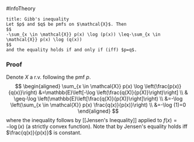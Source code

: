 #InfoTheory 
```ad-theorem
title: Gibb's inequality
Let $p$ and $q$ be pmfs on $\mathcal{X}$. Then
$$
-\sum_{x \in \mathcal{X}} p(x) \log (p(x)) \leq-\sum_{x \in \mathcal{X}} p(x) \log (q(x))
$$
and the equality holds if and only if (iff) $p=q$.
```
### Proof
Denote $X$ a r.v. following the pmf $p$.
$$
\begin{aligned}
\sum_{x \in \mathcal{X}} p(x) \log \left(\frac{p(x)}{q(x)}\right) &=\mathbb{E}\left[-\log \left(\frac{q(X)}{p(X)}\right)\right] \\
& \geq-\log \left(\mathbb{E}\left[\frac{q(X)}{p(X)}\right]\right) \\
&=-\log \left(\sum_{x \in \mathcal{X}} p(x) \frac{q(x)}{p(x)}\right) \\
&=-\log (1)=0
\end{aligned}
$$
where the inequality follows by [[Jensen's Inequality]] applied to $f(x)=-\log (x)$ (a strictly convex function). Note that by Jensen's equality holds iff $\frac{q(x)}{p(x)}$ is constant.